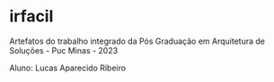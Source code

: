 # irfacil
Artefatos do trabalho integrado da Pós Graduação em Arquitetura de Soluções - Puc Minas - 2023

Aluno: Lucas Aparecido Ribeiro
